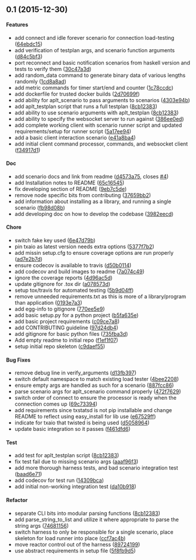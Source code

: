 <a name="0.1"></a>
## 0.1 (2015-12-30)


#### Features

*   add connect and idle forever scenario for connection load-testing ([64ebdc15](64ebdc15))
*   add verification of testplan args, and scenario function arguments ([d84c5bf3](d84c5bf3))
*   port reconnect and basic notification scenarios from haskell version and tests to verify them ([30c47a3d](30c47a3d))
*   add random_data command to generate binary data of various lengths randomly ([1cd8a8ad](1cd8a8ad))
*   add metric commands for timer start/end and counter ([1c78ccdc](1c78ccdc))
*   add dockerfile for trusted docker builds ([2d70699f](2d70699f))
*   add ability for aplt_scenario to pass arguments to scenarios ([4303e94b](4303e94b))
*   add aplt_testplan script that runs a full testplan ([8cb12383](8cb12383))
*   add ability to use scenario arguments with aplt_testplan ([8cb12383](8cb12383))
*   add ability to specify the websocket server to run against ([386ee0ed](386ee0ed))
*   add complete working client with scenario runner script and updated requirements/setup for runner script ([5a17ee94](5a17ee94))
*   add a basic client interaction scenario ([e41a8ba4](e41a8ba4))
*   add initial client command processor, commands, and websocket client ([f34917d1](f34917d1))

#### Doc

*   add scenario docs and link from readme ([d4573a75](d4573a75), closes [#4](4))
*   add Installation notes to README ([65c16545](65c16545))
*   fix developing section of README ([9eb7c5de](9eb7c5de))
*   remove node specific bits from contributing ([37659bb2](37659bb2))
*   add information about installing as a library, and running a single scenario ([fb98d08b](fb98d08b))
*   add developing doc on how to develop the codebase ([3982eecd](3982eecd))

#### Chore

*   switch fake key used ([6e47d79b](6e47d79b))
*   pin txaio as latest version needs extra options ([5377f7b2](5377f7b2))
*   add missin setup.cfg to ensure coverage options are run properly ([ad7e2b7d](ad7e2b7d))
*   ensure codecov is available to travis ([d50b0114](d50b0114))
*   add codecov and build images to readme ([7a074c49](7a074c49))
*   ignore the coverage reports ([4d96ac5d](4d96ac5d))
*   update gitignore for .tox dir ([a078573d](a078573d))
*   setup tox/travis for automated testing ([5b9d04ff](5b9d04ff))
*   remove unneeded requirements.txt as this is more of a library/program than application ([0193e7a3](0193e7a3))
*   add egg-info to gitignore ([770ee5e9](770ee5e9))
*   add basic setup.py for a python project ([b5fa635e](b5fa635e))
*   add basic project requirements ([c09ce7a8](c09ce7a8))
*   add CONTRIBUTING guideline ([97d24db4](97d24db4))
*   add gitignore for basic python files ([735fba3d](735fba3d))
*   Add empty readme to initial repo ([f1ef1f07](f1ef1f07))
*   setup initial repo skeleton ([c9daef55](c9daef55))

#### Bug Fixes

*   remove debug line in verify_arguments ([d13fb397](d13fb397))
*   switch default namespace to match existing load tester ([4bee2208](4bee2208))
*   ensure empty args are handled as such for a scenario ([887fcc86](887fcc86))
*   parse scenario args for aplt_scenario command properly ([472f7629](472f7629))
*   switch order of connect to ensure the processor is ready when the connection comes up ([69c73394](69c73394))
*   add requirements since txstatsd is not pip installable and change README to reflect using easy_install for lib use ([e67529ff](e67529ff))
*   indicate for txaio that twisted is being used ([d5058964](d5058964))
*   update basic integration so it passes ([f461dfd6](f461dfd6))

#### Test

*   add test for aplt_testplan script ([8cb12383](8cb12383))
*   fix test fail due to missing scenario args ([aaaf96f3](aaaf96f3))
*   add more thorough harness tests, and bad scenario integration test ([baad6e71](baad6e71))
*   add codecov for test run ([14309bca](14309bca))
*   add initial non-working integration test ([da10b918](da10b918))

#### Refactor

*   separate CLI bits into modular parsing functions ([8cb12383](8cb12383))
*   add parse_string_to_list and utilize it where appropriate to parse the string args ([74681156](74681156))
*   switch harness to only be responsible for a single scenario, place skeleton for load runner into place ([ccf7ac4b](ccf7ac4b))
*   move reactor control out of the harness ([89724199](89724199))
*   use abstract requirements in setup file ([5f8fb9d5](5f8fb9d5))
